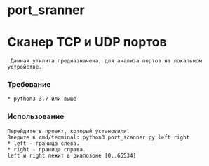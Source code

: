 # port_sranner

# Сканер TCP и UDP портов
     Данная утилита предназначена, для анализа портов на локальном устройстве.
### Требование
    * python3 3.7 или выше
### Использование
    Перейдите в проект, который установили.
    Введите в cmd/terminal: python3 port_scanner.py left right
    * left - граница слева. 
    * right - граница справа.
    left и right лежит в диапозоне [0..65534] 
